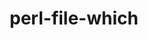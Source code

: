 ---
title: "perl-file-which"
layout: cache
categories: [package, develop]
meta: {"compilers": ["none"], "num_specs": 52, "num_specs_by_stack": {"e4s": 1, "hep": 27, "root": 52}, "oss": ["ubuntu22.04", "ubuntu24.04"], "platforms": ["linux"], "stacks": ["e4s", "hep", "root"], "targets": ["x86_64_v3"], "versions": ["1.27"]}
spec_details: [{"compiler": "none", "hash": "2e2h4wtimea2lcjcadmd7clccp7geqmy", "os": "ubuntu22.04", "platform": "linux", "size": "-", "stacks": ["root"], "target": "x86_64_v3", "variants": ["build_system=perl"], "versions": ["1.27"]}, {"compiler": "none", "hash": "4awxsstkaivpldonb5xyvudmcsabumju", "os": "ubuntu22.04", "platform": "linux", "size": "-", "stacks": ["hep", "root"], "target": "x86_64_v3", "variants": ["build_system=perl"], "versions": ["1.27"]}, {"compiler": "none", "hash": "53jremgv4p3nbljcq6e6liomkqbnbmqo", "os": "ubuntu22.04", "platform": "linux", "size": "-", "stacks": ["hep", "root"], "target": "x86_64_v3", "variants": ["build_system=perl"], "versions": ["1.27"]}, {"compiler": "none", "hash": "6k5wlso6ejvpgmemtarcf3w4pgam3sww", "os": "ubuntu24.04", "platform": "linux", "size": "-", "stacks": ["root"], "target": "x86_64_v3", "variants": ["build_system=perl"], "versions": ["1.27"]}, {"compiler": "none", "hash": "6vewxau4lggnuuyzdyytnc5vaenrv5p7", "os": "ubuntu24.04", "platform": "linux", "size": "-", "stacks": ["root"], "target": "x86_64_v3", "variants": ["build_system=perl"], "versions": ["1.27"]}, {"compiler": "none", "hash": "72jic4iwvbix7bu3x5snbw6zu6mjq4og", "os": "ubuntu22.04", "platform": "linux", "size": "-", "stacks": ["hep", "root"], "target": "x86_64_v3", "variants": ["build_system=perl"], "versions": ["1.27"]}, {"compiler": "none", "hash": "7h4zn4omqt77lcqwbhpgju2sblx7342v", "os": "ubuntu24.04", "platform": "linux", "size": "-", "stacks": ["root"], "target": "x86_64_v3", "variants": ["build_system=perl"], "versions": ["1.27"]}, {"compiler": "none", "hash": "7jmt5r35vgrt6xqn2i3nfd7hhratsexu", "os": "ubuntu24.04", "platform": "linux", "size": "-", "stacks": ["root"], "target": "x86_64_v3", "variants": ["build_system=perl"], "versions": ["1.27"]}, {"compiler": "none", "hash": "7kabdi6k2xuptwuvoowbq3pobk7qn5c3", "os": "ubuntu22.04", "platform": "linux", "size": "-", "stacks": ["hep", "root"], "target": "x86_64_v3", "variants": ["build_system=perl"], "versions": ["1.27"]}, {"compiler": "none", "hash": "7z2hqrcflbuee3ipawobav2x7hpnbwbs", "os": "ubuntu22.04", "platform": "linux", "size": "-", "stacks": ["hep", "root"], "target": "x86_64_v3", "variants": ["build_system=perl"], "versions": ["1.27"]}, {"compiler": "none", "hash": "aclcit4jl6kwms2x6x5oaoqqo6vm7fe4", "os": "ubuntu24.04", "platform": "linux", "size": "-", "stacks": ["hep", "root"], "target": "x86_64_v3", "variants": ["build_system=perl"], "versions": ["1.27"]}, {"compiler": "none", "hash": "aywbao4yalvbgwoa5ahoyc3mweqwehtg", "os": "ubuntu24.04", "platform": "linux", "size": "-", "stacks": ["root"], "target": "x86_64_v3", "variants": ["build_system=perl"], "versions": ["1.27"]}, {"compiler": "none", "hash": "buk3thbdktrntlyyc66p54mzyutl26dc", "os": "ubuntu24.04", "platform": "linux", "size": "-", "stacks": ["root"], "target": "x86_64_v3", "variants": ["build_system=perl"], "versions": ["1.27"]}, {"compiler": "none", "hash": "dboum4xvul43cwjfqqqxlcpxzobcn3cu", "os": "ubuntu22.04", "platform": "linux", "size": "-", "stacks": ["hep", "root"], "target": "x86_64_v3", "variants": ["build_system=perl"], "versions": ["1.27"]}, {"compiler": "none", "hash": "do3bryjishx5nhog7vhn5ijtrxzmujbc", "os": "ubuntu22.04", "platform": "linux", "size": "-", "stacks": ["hep", "root"], "target": "x86_64_v3", "variants": ["build_system=perl"], "versions": ["1.27"]}, {"compiler": "none", "hash": "dqqejtzd6uitegnheisgfwn7rqp3ox2h", "os": "ubuntu22.04", "platform": "linux", "size": "-", "stacks": ["hep", "root"], "target": "x86_64_v3", "variants": ["build_system=perl"], "versions": ["1.27"]}, {"compiler": "none", "hash": "drl3b7tm73hi2zvi2b7lynuru7je7ora", "os": "ubuntu24.04", "platform": "linux", "size": "-", "stacks": ["root"], "target": "x86_64_v3", "variants": ["build_system=perl"], "versions": ["1.27"]}, {"compiler": "none", "hash": "edsjbzgzvz52apxvqcrbpwzjyvlep2ck", "os": "ubuntu22.04", "platform": "linux", "size": "-", "stacks": ["hep", "root"], "target": "x86_64_v3", "variants": ["build_system=perl"], "versions": ["1.27"]}, {"compiler": "none", "hash": "eqporm3chssjdz7qju4zfuonla4skp7q", "os": "ubuntu22.04", "platform": "linux", "size": "-", "stacks": ["root"], "target": "x86_64_v3", "variants": ["build_system=perl"], "versions": ["1.27"]}, {"compiler": "none", "hash": "eyucexoy3mjislak3owgpqx2ftvzlphn", "os": "ubuntu24.04", "platform": "linux", "size": "-", "stacks": ["root"], "target": "x86_64_v3", "variants": ["build_system=perl"], "versions": ["1.27"]}, {"compiler": "none", "hash": "fsnxdxqw6wtopmeriou2jld6c5nzbk6f", "os": "ubuntu24.04", "platform": "linux", "size": "-", "stacks": ["root"], "target": "x86_64_v3", "variants": ["build_system=perl"], "versions": ["1.27"]}, {"compiler": "none", "hash": "fwjytbp3zln3fzjrzdesqgesegz5defg", "os": "ubuntu24.04", "platform": "linux", "size": "-", "stacks": ["root"], "target": "x86_64_v3", "variants": ["build_system=perl"], "versions": ["1.27"]}, {"compiler": "none", "hash": "i3lwz56nozyt6xg2lzjcom2babsitznm", "os": "ubuntu22.04", "platform": "linux", "size": "-", "stacks": ["hep", "root"], "target": "x86_64_v3", "variants": ["build_system=perl"], "versions": ["1.27"]}, {"compiler": "none", "hash": "iml4bn5b7g35uboqtawfv3clni4puoy6", "os": "ubuntu24.04", "platform": "linux", "size": "-", "stacks": ["root"], "target": "x86_64_v3", "variants": ["build_system=perl"], "versions": ["1.27"]}, {"compiler": "none", "hash": "ip2afodl2yxibw7wx64thdsfp6epzpbw", "os": "ubuntu22.04", "platform": "linux", "size": "-", "stacks": ["root"], "target": "x86_64_v3", "variants": ["build_system=perl"], "versions": ["1.27"]}, {"compiler": "none", "hash": "iyruni4vps7jg55n774gohsfx6tyxk3o", "os": "ubuntu22.04", "platform": "linux", "size": "-", "stacks": ["hep", "root"], "target": "x86_64_v3", "variants": ["build_system=perl"], "versions": ["1.27"]}, {"compiler": "none", "hash": "kxtaljwxcwdzvvcdtfjr643x2xyac4nb", "os": "ubuntu22.04", "platform": "linux", "size": "-", "stacks": ["hep", "root"], "target": "x86_64_v3", "variants": ["build_system=perl"], "versions": ["1.27"]}, {"compiler": "none", "hash": "lb5jlzj4hdi6jetlouu6iat23jpkqxp3", "os": "ubuntu24.04", "platform": "linux", "size": "-", "stacks": ["root"], "target": "x86_64_v3", "variants": ["build_system=perl"], "versions": ["1.27"]}, {"compiler": "none", "hash": "m5btahrhqedrlhyutmru4hufyy3vpdob", "os": "ubuntu22.04", "platform": "linux", "size": "-", "stacks": ["hep", "root"], "target": "x86_64_v3", "variants": ["build_system=perl"], "versions": ["1.27"]}, {"compiler": "none", "hash": "msu5h32dh6ufcrytfe4loiqrm6fod7yo", "os": "ubuntu24.04", "platform": "linux", "size": "-", "stacks": ["root"], "target": "x86_64_v3", "variants": ["build_system=perl"], "versions": ["1.27"]}, {"compiler": "none", "hash": "n7wssqrksfszajiugr3fnrte33w52pdu", "os": "ubuntu24.04", "platform": "linux", "size": "-", "stacks": ["root"], "target": "x86_64_v3", "variants": ["build_system=perl"], "versions": ["1.27"]}, {"compiler": "none", "hash": "nofexxeekqaffejlsacin26n6kprlzzo", "os": "ubuntu22.04", "platform": "linux", "size": "-", "stacks": ["e4s", "root"], "target": "x86_64_v3", "variants": ["build_system=perl"], "versions": ["1.27"]}, {"compiler": "none", "hash": "o47vmhzillj5bwexlodu7tjcpkn3brni", "os": "ubuntu24.04", "platform": "linux", "size": "-", "stacks": ["hep", "root"], "target": "x86_64_v3", "variants": ["build_system=perl"], "versions": ["1.27"]}, {"compiler": "none", "hash": "qpq5nkqq6oi7vzxr2zemvamqdr3hbxgl", "os": "ubuntu24.04", "platform": "linux", "size": "-", "stacks": ["hep", "root"], "target": "x86_64_v3", "variants": ["build_system=perl"], "versions": ["1.27"]}, {"compiler": "none", "hash": "suuxujthkfgogw3ospusf3bbqozqnvgp", "os": "ubuntu24.04", "platform": "linux", "size": "-", "stacks": ["hep", "root"], "target": "x86_64_v3", "variants": ["build_system=perl"], "versions": ["1.27"]}, {"compiler": "none", "hash": "t2gmvo44le27ozfwiuoqtg5msnrq7osw", "os": "ubuntu24.04", "platform": "linux", "size": "-", "stacks": ["root"], "target": "x86_64_v3", "variants": ["build_system=perl"], "versions": ["1.27"]}, {"compiler": "none", "hash": "uwrn6esg32ge2xu3dv3wxepvjptpry3z", "os": "ubuntu22.04", "platform": "linux", "size": "-", "stacks": ["hep", "root"], "target": "x86_64_v3", "variants": ["build_system=perl"], "versions": ["1.27"]}, {"compiler": "none", "hash": "uxnpvelwaloccwznazeczpz7he7xcwwu", "os": "ubuntu22.04", "platform": "linux", "size": "-", "stacks": ["hep", "root"], "target": "x86_64_v3", "variants": ["build_system=perl"], "versions": ["1.27"]}, {"compiler": "none", "hash": "vo3x2t4y6jy7qum4xj2smhuk3aeijhcb", "os": "ubuntu24.04", "platform": "linux", "size": "-", "stacks": ["root"], "target": "x86_64_v3", "variants": ["build_system=perl"], "versions": ["1.27"]}, {"compiler": "none", "hash": "vutqevj63irnwuhbumf7xzp6vmjswlga", "os": "ubuntu22.04", "platform": "linux", "size": "-", "stacks": ["hep", "root"], "target": "x86_64_v3", "variants": ["build_system=perl"], "versions": ["1.27"]}, {"compiler": "none", "hash": "wbecynbmlqi7t63jvcpzm3333fvs2xtg", "os": "ubuntu22.04", "platform": "linux", "size": "-", "stacks": ["hep", "root"], "target": "x86_64_v3", "variants": ["build_system=perl"], "versions": ["1.27"]}, {"compiler": "none", "hash": "wt4l6ho2w5hjsotkmrvltds7uvb3c4uy", "os": "ubuntu24.04", "platform": "linux", "size": "-", "stacks": ["root"], "target": "x86_64_v3", "variants": ["build_system=perl"], "versions": ["1.27"]}, {"compiler": "none", "hash": "x2ktdexe5mf7cb2qtzcbzfnhhmsl3vob", "os": "ubuntu22.04", "platform": "linux", "size": "-", "stacks": ["hep", "root"], "target": "x86_64_v3", "variants": ["build_system=perl"], "versions": ["1.27"]}, {"compiler": "none", "hash": "xb47rftsvwtjytqgh25ilt77vgtxnxwq", "os": "ubuntu22.04", "platform": "linux", "size": "-", "stacks": ["hep", "root"], "target": "x86_64_v3", "variants": ["build_system=perl"], "versions": ["1.27"]}, {"compiler": "none", "hash": "xc72rj22wqmmpdypunlg25zvg3t4ws6l", "os": "ubuntu24.04", "platform": "linux", "size": "-", "stacks": ["hep", "root"], "target": "x86_64_v3", "variants": ["build_system=perl"], "versions": ["1.27"]}, {"compiler": "none", "hash": "ybmzttrtd6np5m22depit6ek4haqhmg2", "os": "ubuntu22.04", "platform": "linux", "size": "-", "stacks": ["hep", "root"], "target": "x86_64_v3", "variants": ["build_system=perl"], "versions": ["1.27"]}, {"compiler": "none", "hash": "yc3usl3oaupn3qbhpyhhlq4ju3j2i3eh", "os": "ubuntu22.04", "platform": "linux", "size": "-", "stacks": ["hep", "root"], "target": "x86_64_v3", "variants": ["build_system=perl"], "versions": ["1.27"]}, {"compiler": "none", "hash": "yqiesnlvqc5ljumfim6bb3bhkajwc6m2", "os": "ubuntu24.04", "platform": "linux", "size": "-", "stacks": ["root"], "target": "x86_64_v3", "variants": ["build_system=perl"], "versions": ["1.27"]}, {"compiler": "none", "hash": "z46rudmzubly6odvzp7cdr7wwvf4i3by", "os": "ubuntu24.04", "platform": "linux", "size": "-", "stacks": ["root"], "target": "x86_64_v3", "variants": ["build_system=perl"], "versions": ["1.27"]}, {"compiler": "none", "hash": "zcacy3axyfo5huoz3xwv5u2kje2xprnl", "os": "ubuntu24.04", "platform": "linux", "size": "-", "stacks": ["root"], "target": "x86_64_v3", "variants": ["build_system=perl"], "versions": ["1.27"]}, {"compiler": "none", "hash": "zl25hcqima4dnbyxjsmvpoxdjuaeaqko", "os": "ubuntu22.04", "platform": "linux", "size": "-", "stacks": ["hep", "root"], "target": "x86_64_v3", "variants": ["build_system=perl"], "versions": ["1.27"]}, {"compiler": "none", "hash": "znxopmwcpegwavl7457mxshge664iiru", "os": "ubuntu24.04", "platform": "linux", "size": "-", "stacks": ["root"], "target": "x86_64_v3", "variants": ["build_system=perl"], "versions": ["1.27"]}]
---